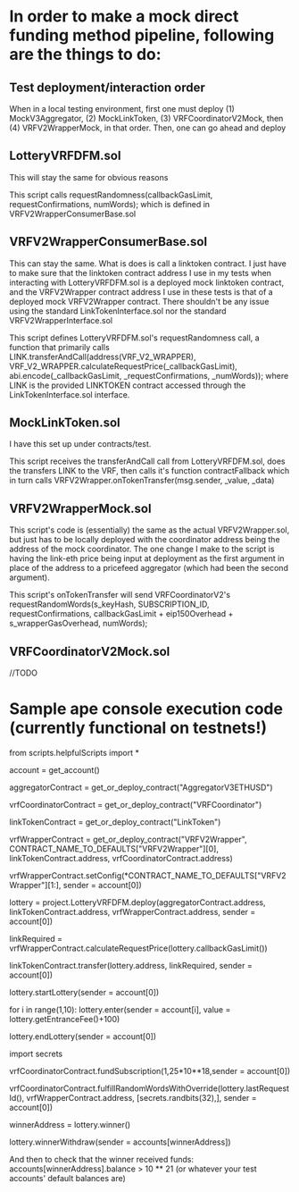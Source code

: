 # In order to make a mock direct funding method pipeline, following are the things to do:

## Test deployment/interaction order
When in a local testing environment, first one must deploy (1) MockV3Aggregator, (2) MockLinkToken, (3) VRFCoordinatorV2Mock, then (4) VRFV2WrapperMock, in that order. Then, one can go ahead and deploy 

## LotteryVRFDFM.sol
This will stay the same for obvious reasons

This script calls requestRandomness(callbackGasLimit, requestConfirmations, numWords); which is defined in VRFV2WrapperConsumerBase.sol

## VRFV2WrapperConsumerBase.sol
This can stay the same. What is does is call a linktoken contract. I just have to make sure that the linktoken contract address I use in my tests when interacting with LotteryVRFDFM.sol is a deployed mock linktoken contract, and the VRFV2Wrapper contract address I use in these tests is that of a deployed mock VRFV2Wrapper contract. There shouldn't be any issue using the standard LinkTokenInterface.sol nor the standard VRFV2WrapperInterface.sol

This script defines LotteryVRFDFM.sol's requestRandomness call, a function that primarily calls LINK.transferAndCall(address(VRF_V2_WRAPPER), VRF_V2_WRAPPER.calculateRequestPrice(_callbackGasLimit), abi.encode(_callbackGasLimit, _requestConfirmations, _numWords)); where LINK is the provided LINKTOKEN contract accessed through the LinkTokenInterface.sol interface.

## MockLinkToken.sol
I have this set up under contracts/test. 

This script receives the transferAndCall call from LotteryVRFDFM.sol, does the transfers LINK to the VRF, then calls it's function contractFallback which in turn calls VRFV2Wrapper.onTokenTransfer(msg.sender, _value, _data)

## VRFV2WrapperMock.sol
This script's code is (essentially) the same as the actual VRFV2Wrapper.sol, but just has to be locally deployed with the coordinator address being the address of the mock coordinator. The one change I make to the script is having the link-eth price being input at deployment as the first argument in place of the address to a pricefeed aggregator (which had been the second argument).

This script's onTokenTransfer will send VRFCoordinatorV2's requestRandomWords(s_keyHash, SUBSCRIPTION_ID, requestConfirmations, callbackGasLimit + eip150Overhead + s_wrapperGasOverhead, numWords);

## VRFCoordinatorV2Mock.sol
 //TODO

# Sample ape console execution code (currently functional on testnets!)
from scripts.helpfulScripts import *

account = get_account()

aggregatorContract = get_or_deploy_contract("AggregatorV3ETHUSD")

vrfCoordinatorContract = get_or_deploy_contract("VRFCoordinator")

linkTokenContract = get_or_deploy_contract("LinkToken")

vrfWrapperContract = get_or_deploy_contract("VRFV2Wrapper", CONTRACT_NAME_TO_DEFAULTS["VRFV2Wrapper"][0], linkTokenContract.address, vrfCoordinatorContract.address)

vrfWrapperContract.setConfig(*CONTRACT_NAME_TO_DEFAULTS["VRFV2Wrapper"][1:], sender = account[0])

lottery = project.LotteryVRFDFM.deploy(aggregatorContract.address, linkTokenContract.address, vrfWrapperContract.address, sender = account[0])

linkRequired = vrfWrapperContract.calculateRequestPrice(lottery.callbackGasLimit())

linkTokenContract.transfer(lottery.address, linkRequired, sender = account[0])

lottery.startLottery(sender = account[0])

for i in range(1,10):
    lottery.enter(sender = account[i], value = lottery.getEntranceFee()+100)

lottery.endLottery(sender = account[0])

import secrets

vrfCoordinatorContract.fundSubscription(1,25*10**18,sender = account[0])

vrfCoordinatorContract.fulfillRandomWordsWithOverride(lottery.lastRequestId(), vrfWrapperContract.address, [secrets.randbits(32),], sender = account[0])

winnerAddress = lottery.winner()

lottery.winnerWithdraw(sender = accounts[winnerAddress])



And then to check that the winner received funds: accounts[winnerAddress].balance > 10 ** 21 (or whatever your test accounts' default balances are)



